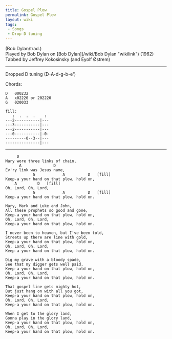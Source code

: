 ```yaml
---
title: Gospel Plow
permalink: Gospel Plow
layout: wiki
tags:
 - Songs
 - Drop D tuning
---
```


(Bob Dylan/trad.)  
Played by Bob Dylan on [Bob Dylan](/wiki/Bob Dylan "wikilink") (1962)  
Tabbed by Jeffrey Kokosinsky (and Eyolf Østrem)

* * * * *

Dropped D tuning (D-A-d-g-b-e')

Chords:

    D   000232
    A   x02220 or 202220
    G   020033

    fill:
       :  .  .  .    :
    ---2-----------|---
    ---3-----------|---
    ---2-----------|---
    ---0-----------|-0-
    ---------0--3--|---
    ---------------|---

* * * * *

         D
    Mary wore three links of chain,
          A              D
    Ev'ry link was Jesus name,
                G            A          D   [fill]
    Keep-a your hand on that plow, hold on,
        A         D   [fill]
    Oh, Lord, Oh, Lord,
                G            A          D   [fill]
    Keep-a your hand on that plow, hold on.

    Mary, Mark and Luke and John,
    All these prophets so good and gone,
    Keep-a your hand on that plow, hold on,
    Oh, Lord, Oh, Lord,
    Keep-a your hand on that plow, hold on.

    I never been to heaven, but I've been told,
    Streets up there are line with gold,
    Keep-a your hand on that plow, hold on,
    Oh, Lord, Oh, Lord,
    Keep-a your hand on that plow, hold on.

    Dig my grave with a bloody spade,
    See that my digger gets well paid,
    Keep-a your hand on that plow, hold on,
    Oh, Lord, Oh, Lord,
    Keep-a your hand on that plow, hold on.

    That gospel line gets mighty hot,
    But just hang on with all you got,
    Keep-a your hand on that plow, hold on,
    Oh, Lord, Oh, Lord,
    Keep-a your hand on that plow, hold on.

    When I get to the glory land,
    Gonna play in the glory land,
    Keep-a your hand on that plow, hold on,
    Oh, Lord, Oh, Lord,
    Keep-a your hand on that plow, hold on.
